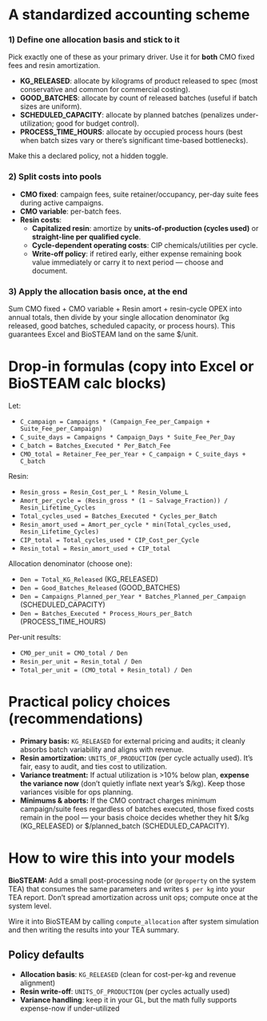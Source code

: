 # A standardized accounting scheme

### 1) Define one allocation basis and stick to it

Pick exactly one of these as your primary driver. Use it for **both** CMO fixed fees and resin amortization.

- **KG_RELEASED**: allocate by kilograms of product released to spec (most conservative and common for commercial costing).
- **GOOD_BATCHES**: allocate by count of released batches (useful if batch sizes are uniform).
- **SCHEDULED_CAPACITY**: allocate by planned batches (penalizes under-utilization; good for budget control).
- **PROCESS_TIME_HOURS**: allocate by occupied process hours (best when batch sizes vary or there’s significant time-based bottlenecks).

Make this a declared policy, not a hidden toggle.

### 2) Split costs into pools

- **CMO fixed**: campaign fees, suite retainer/occupancy, per-day suite fees during active campaigns.
- **CMO variable**: per-batch fees.
- **Resin costs**:
  - **Capitalized resin**: amortize by **units-of-production (cycles used)** or **straight-line per qualified cycle**.
  - **Cycle-dependent operating costs**: CIP chemicals/utilities per cycle.
  - **Write-off policy**: if retired early, either expense remaining book value immediately or carry it to next period — choose and document.

### 3) Apply the allocation basis once, at the end

Sum CMO fixed + CMO variable + Resin amort + resin-cycle OPEX into annual totals, then divide by your single allocation denominator (kg released, good batches, scheduled capacity, or process hours). This guarantees Excel and BioSTEAM land on the same $/unit.



# Drop-in formulas (copy into Excel or BioSTEAM calc blocks)

Let:

- `C_campaign = Campaigns * (Campaign_Fee_per_Campaign + Suite_Fee_per_Campaign)`
- `C_suite_days = Campaigns * Campaign_Days * Suite_Fee_Per_Day`
- `C_batch = Batches_Executed * Per_Batch_Fee`
- `CMO_total = Retainer_Fee_per_Year + C_campaign + C_suite_days + C_batch`

Resin:

- `Resin_gross = Resin_Cost_per_L * Resin_Volume_L`
- `Amort_per_cycle = (Resin_gross * (1 − Salvage_Fraction)) / Resin_Lifetime_Cycles`
- `Total_cycles_used = Batches_Executed * Cycles_per_Batch`
- `Resin_amort_used = Amort_per_cycle * min(Total_cycles_used, Resin_Lifetime_Cycles)`
- `CIP_total = Total_cycles_used * CIP_Cost_per_Cycle`
- `Resin_total = Resin_amort_used + CIP_total`

Allocation denominator (choose one):

- `Den = Total_KG_Released`  (KG_RELEASED)
- `Den = Good_Batches_Released`  (GOOD_BATCHES)
- `Den = Campaigns_Planned_per_Year * Batches_Planned_per_Campaign`  (SCHEDULED_CAPACITY)
- `Den = Batches_Executed * Process_Hours_per_Batch`  (PROCESS_TIME_HOURS)

Per-unit results:

- `CMO_per_unit = CMO_total / Den`
- `Resin_per_unit = Resin_total / Den`
- `Total_per_unit = (CMO_total + Resin_total) / Den`

# Practical policy choices (recommendations)

- **Primary basis:** `KG_RELEASED` for external pricing and audits; it cleanly absorbs batch variability and aligns with revenue.
- **Resin amortization:** `UNITS_OF_PRODUCTION` (per cycle actually used). It’s fair, easy to audit, and ties cost to utilization.
- **Variance treatment:** If actual utilization is >10% below plan, **expense the variance now** (don’t quietly inflate next year’s $/kg). Keep those variances visible for ops planning.
- **Minimums & aborts:** If the CMO contract charges minimum campaign/suite fees regardless of batches executed, those fixed costs remain in the pool — your basis choice decides whether they hit $/kg (KG_RELEASED) or $/planned_batch (SCHEDULED_CAPACITY).

# How to wire this into your models



**BioSTEAM:** Add a small post-processing node (or `@property` on the system TEA) that consumes the same parameters and writes `$ per kg` into your TEA report. Don’t spread amortization across unit ops; compute once at the system level.

Wire it into BioSTEAM by calling `compute_allocation` after system simulation and then writing the results into your TEA summary.



## Policy defaults

- **Allocation basis**: `KG_RELEASED` (clean for cost-per-kg and revenue alignment)
- **Resin write-off**: `UNITS_OF_PRODUCTION` (per cycles actually used)
- **Variance handling**: keep it in your GL, but the math fully supports expense-now if under-utilized